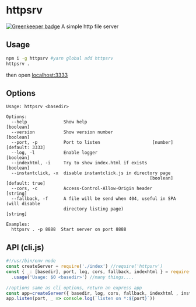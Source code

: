 # httpsrv

[![Greenkeeper badge](https://badges.greenkeeper.io/maple3142/httpsrv.svg)](https://greenkeeper.io/)
A simple http file server

## Usage
```bash
npm i -g httpsrv #yarn global add httpsrv
httpsrv .
```
then open [localhost:3333](localhost:3333)

## Options
```
Usage: httpsrv <basedir>

Options:
  --help              Show help                                        [boolean]
  --version           Show version number                              [boolean]
  --port, -p          Port to listen                    [number] [default: 3333]
  --log, -l           Enable logger                                    [boolean]
  --indexhtml, -i     Try to show index.html if exists                 [boolean]
  --instantclick, -x  disable instantclick.js in directory page
                                                       [boolean] [default: true]
  --cors, -c          Access-Control-Allow-Origin header                [string]
  --fallback, -f      A file will be send when 404, useful in SPA (will disable
                      directory listing page)                           [string]

Examples:
  httpsrv . -p 8888  Start server on port 8888
```

## API (cli.js)
```javascript
#!/usr/bin/env node
const createServer = require('./index') //require('httpsrv')
const { _: [basedir], port, log, cors, fallback, indexhtml } = require('yargs')
  .usage('Usage: $0 <basedir>') //many things....

//options same as cli options, return an express app
const app=createServer({ basedir, log, cors, fallback, indexhtml , instantclick })
app.listen(port, _ => console.log(`listen on *:${port}`))
```